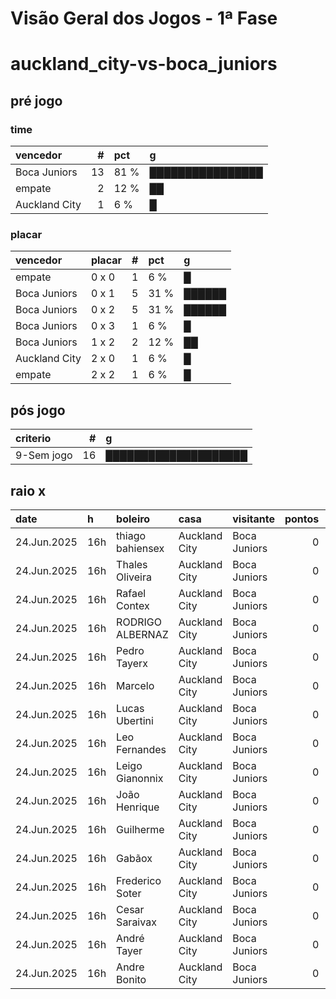 # Visão Geral dos Jogos - 1ª Fase

# auckland_city-vs-boca_juniors

## pré jogo

### time

| vencedor      |   # | pct   | g                |
|:--------------|----:|:------|:-----------------|
| Boca Juniors  |  13 | 81 %  | ████████████████ |
| empate        |   2 | 12 %  | ██               |
| Auckland City |   1 | 6 %   | █                |

### placar

| vencedor      | placar   |   # | pct   | g      |
|:--------------|:---------|----:|:------|:-------|
| empate        | 0 x 0    |   1 | 6 %   | █      |
| Boca Juniors  | 0 x 1    |   5 | 31 %  | ██████ |
| Boca Juniors  | 0 x 2    |   5 | 31 %  | ██████ |
| Boca Juniors  | 0 x 3    |   1 | 6 %   | █      |
| Boca Juniors  | 1 x 2    |   2 | 12 %  | ██     |
| Auckland City | 2 x 0    |   1 | 6 %   | █      |
| empate        | 2 x 2    |   1 | 6 %   | █      |

## pós jogo

| criterio   |   # | g                    |
|:-----------|----:|:---------------------|
| 9-Sem jogo |  16 | ████████████████████ |

## raio x

| date        | h   | boleiro          | casa          | visitante    |   pontos | criteiro   | bol_placar   | bol_time      | real_placar   | real_time   |
|:------------|:----|:-----------------|:--------------|:-------------|---------:|:-----------|:-------------|:--------------|:--------------|:------------|
| 24.Jun.2025 | 16h | thiago bahiensex | Auckland City | Boca Juniors |        0 | 9-Sem jogo | 0 x 2        | Boca Juniors  | <NA> x <NA>   | empate      |
| 24.Jun.2025 | 16h | Thales Oliveira  | Auckland City | Boca Juniors |        0 | 9-Sem jogo | 0 x 1        | Boca Juniors  | <NA> x <NA>   | empate      |
| 24.Jun.2025 | 16h | Rafael Contex    | Auckland City | Boca Juniors |        0 | 9-Sem jogo | 0 x 1        | Boca Juniors  | <NA> x <NA>   | empate      |
| 24.Jun.2025 | 16h | RODRIGO ALBERNAZ | Auckland City | Boca Juniors |        0 | 9-Sem jogo | 1 x 2        | Boca Juniors  | <NA> x <NA>   | empate      |
| 24.Jun.2025 | 16h | Pedro Tayerx     | Auckland City | Boca Juniors |        0 | 9-Sem jogo | 2 x 0        | Auckland City | <NA> x <NA>   | empate      |
| 24.Jun.2025 | 16h | Marcelo          | Auckland City | Boca Juniors |        0 | 9-Sem jogo | 0 x 2        | Boca Juniors  | <NA> x <NA>   | empate      |
| 24.Jun.2025 | 16h | Lucas Ubertini   | Auckland City | Boca Juniors |        0 | 9-Sem jogo | 0 x 2        | Boca Juniors  | <NA> x <NA>   | empate      |
| 24.Jun.2025 | 16h | Leo Fernandes    | Auckland City | Boca Juniors |        0 | 9-Sem jogo | 0 x 2        | Boca Juniors  | <NA> x <NA>   | empate      |
| 24.Jun.2025 | 16h | Leigo Gianonnix  | Auckland City | Boca Juniors |        0 | 9-Sem jogo | 1 x 2        | Boca Juniors  | <NA> x <NA>   | empate      |
| 24.Jun.2025 | 16h | João Henrique    | Auckland City | Boca Juniors |        0 | 9-Sem jogo | 0 x 2        | Boca Juniors  | <NA> x <NA>   | empate      |
| 24.Jun.2025 | 16h | Guilherme        | Auckland City | Boca Juniors |        0 | 9-Sem jogo | 0 x 1        | Boca Juniors  | <NA> x <NA>   | empate      |
| 24.Jun.2025 | 16h | Gabãox           | Auckland City | Boca Juniors |        0 | 9-Sem jogo | 0 x 1        | Boca Juniors  | <NA> x <NA>   | empate      |
| 24.Jun.2025 | 16h | Frederico Soter  | Auckland City | Boca Juniors |        0 | 9-Sem jogo | 0 x 1        | Boca Juniors  | <NA> x <NA>   | empate      |
| 24.Jun.2025 | 16h | Cesar Saraivax   | Auckland City | Boca Juniors |        0 | 9-Sem jogo | 0 x 3        | Boca Juniors  | <NA> x <NA>   | empate      |
| 24.Jun.2025 | 16h | André Tayer      | Auckland City | Boca Juniors |        0 | 9-Sem jogo | 2 x 2        | empate        | <NA> x <NA>   | empate      |
| 24.Jun.2025 | 16h | Andre Bonito     | Auckland City | Boca Juniors |        0 | 9-Sem jogo | 0 x 0        | empate        | <NA> x <NA>   | empate      |
